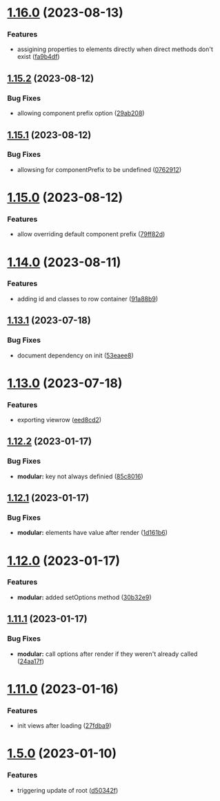 # [1.16.0](https://github.com/Jaspero/modular/compare/v1.15.2...v1.16.0) (2023-08-13)


### Features

* assigining properties to elements directly when direct methods don't exist ([fa9b4df](https://github.com/Jaspero/modular/commit/fa9b4dfe7f775aebc81d8f5d2821b1d95f59ebe0))

## [1.15.2](https://github.com/Jaspero/modular/compare/v1.15.1...v1.15.2) (2023-08-12)


### Bug Fixes

* allowing component prefix option ([29ab208](https://github.com/Jaspero/modular/commit/29ab208b448eb3d0aa1990c319d5ec5a075867e8))

## [1.15.1](https://github.com/Jaspero/modular/compare/v1.15.0...v1.15.1) (2023-08-12)


### Bug Fixes

* allowsing for componentPrefix to be undefined ([0762912](https://github.com/Jaspero/modular/commit/076291229905ffc9486ca1449ae9e6eb8f9cd64d))

# [1.15.0](https://github.com/Jaspero/modular/compare/v1.14.0...v1.15.0) (2023-08-12)


### Features

* allow overriding default component prefix ([79ff82d](https://github.com/Jaspero/modular/commit/79ff82dc6c56f494d3f536477d1eee6ad1d2c79b))

# [1.14.0](https://github.com/Jaspero/modular/compare/v1.13.1...v1.14.0) (2023-08-11)


### Features

* adding id and classes to row container ([91a88b9](https://github.com/Jaspero/modular/commit/91a88b9789e57c7f53f71dde691f778572c86dbd))

## [1.13.1](https://github.com/Jaspero/modular/compare/v1.13.0...v1.13.1) (2023-07-18)


### Bug Fixes

* document dependency on init ([53eaee8](https://github.com/Jaspero/modular/commit/53eaee8e33678debe5011b72d3d6d48626569d99))

# [1.13.0](https://github.com/Jaspero/modular/compare/v1.12.2...v1.13.0) (2023-07-18)


### Features

* exporting viewrow ([eed8cd2](https://github.com/Jaspero/modular/commit/eed8cd23c4087bf4210256ee1cb44f586abf5f72))

## [1.12.2](https://github.com/Jaspero/modular/compare/v1.12.1...v1.12.2) (2023-01-17)


### Bug Fixes

* **modular:** key not always definied ([85c8016](https://github.com/Jaspero/modular/commit/85c801633bf6b6b5e5393373cbc3477f557db4d6))

## [1.12.1](https://github.com/Jaspero/modular/compare/v1.12.0...v1.12.1) (2023-01-17)


### Bug Fixes

* **modular:** elements have value after render ([1d161b6](https://github.com/Jaspero/modular/commit/1d161b6536f4684dd6f5efe9058bb44ef893592e))

# [1.12.0](https://github.com/Jaspero/modular/compare/v1.11.1...v1.12.0) (2023-01-17)


### Features

* **modular:** added setOptions method ([30b32e9](https://github.com/Jaspero/modular/commit/30b32e97cba6d5c7408080af261e6f428f9183e8))

## [1.11.1](https://github.com/Jaspero/modular/compare/v1.11.0...v1.11.1) (2023-01-17)


### Bug Fixes

* **modular:** call options after render if they weren't already called ([24aa17f](https://github.com/Jaspero/modular/commit/24aa17fe21d85163bc2bee6942dc3135a6b647a5))

# [1.11.0](https://github.com/Jaspero/modular/compare/v1.10.0...v1.11.0) (2023-01-16)


### Features

* init views after loading ([27fdba9](https://github.com/Jaspero/modular/commit/27fdba9a65e6381831a6f655ae3be35ace89b29c))

# [1.5.0](https://github.com/Jaspero/modular/compare/v1.4.0...v1.5.0) (2023-01-10)


### Features

* triggering update of root ([d50342f](https://github.com/Jaspero/modular/commit/d50342fd82a60deb0d6699923f6b85b6acc60b59))

